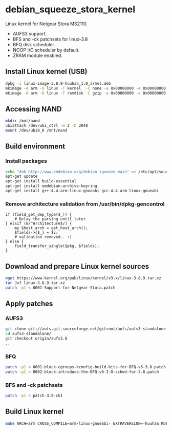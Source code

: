 debian_squeeze_stora_kernel
===========================

Linux kernel for Netgear Stora MS2110.

* AUFS3 support.
* BFS and -ck patchsets for linux-3.8
* BFQ disk scheduler.
* NOOP I/O scheduler by default.
* ZRAM module enabled.

## Install Linux kernel (USB)

```sh
dpkg -i linux-image-3.8.9-huuhaa_1.0_armel.deb
mkimage -A arm -O linux -T kernel  -C none -a 0x00008000 -e 0x00008000 -n Linux-3.8.9-huuhaa -d /boot/vmlinuz-3.8.9-huuhaa /boot/uImage
mkimage -A arm -O linux -T ramdisk -C gzip -a 0x00000000 -e 0x00000000 -n initramfs-3.8.9-huuhaa -d /boot/initrd.img-3.8.9-huuhaa /boot/uInitrd
```

## Accessing NAND

```sh
mkdir /mnt/nand
ubiattach /dev/ubi_ctrl -m 2 -O 2048
mount /dev/ubi0_0 /mnt/nand
```

## Build environment

### Install packages

```sh
echo "deb http://www.emdebian.org/debian squeeze main" >> /etc/apt/sources.list
apt-get update
apt-get install build-essential
apt-get install emdebian-archive-keyring
apt-get install g++-4.4-arm-linux-gnueabi gcc-4.4-arm-linux-gnueabi
```

### Remove architecture validation from /usr/bin/dpkg-gencontrol

    if (field_get_dep_type($_)) {
        # Delay the parsing until later
    } elsif (m/^Architecture$/) {
        my $host_arch = get_host_arch();
        $fields->{$_} = $v;
        # validation removed.. :)
    } else {
        field_transfer_single($pkg, $fields);
    }

## Download and prepare Linux kernel sources

```sh
wget https://www.kernel.org/pub/linux/kernel/v3.x/linux-3.8.9.tar.xz
tar Jxf linux-3.8.9.tar.xz
patch -p1 < 0001-Support-for-Netgear-Stora.patch
```

## Apply patches

### AUFS3

```sh
git clone git://aufs.git.sourceforge.net/gitroot/aufs/aufs3-standalone.git
cd aufs3-standalone/
git checkout origin/aufs3.8
..
```

### BFQ

```sh
patch -p1 < 0001-block-cgroups-kconfig-build-bits-for-BFQ-v6-3.8.patch
patch -p1 < 0002-block-introduce-the-BFQ-v6-I-O-sched-for-3.8.patch
```

### BFS and -ck patchsets

```sh
patch -p1 < patch-3.8-ck1
```

## Build Linux kernel

```sh
make ARCH=arm CROSS_COMPILE=arm-linux-gnueabi- EXTRAVERSION=-huuhaa KDEB_PKGVERSION=1.0 KBUILD_DEBARCH=armel deb-pkg
```

